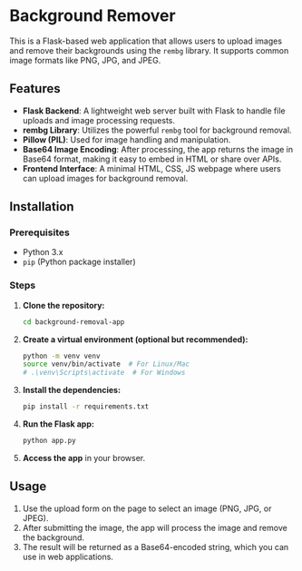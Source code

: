 # Background Remover 

This is a Flask-based web application that allows users to upload images and remove their backgrounds using the `rembg` library. It supports common image formats like PNG, JPG, and JPEG.

## Features
- **Flask Backend**: A lightweight web server built with Flask to handle file uploads and image processing requests.
- **rembg Library**: Utilizes the powerful `rembg` tool for background removal.
- **Pillow (PIL)**: Used for image handling and manipulation.
- **Base64 Image Encoding**: After processing, the app returns the image in Base64 format, making it easy to embed in HTML or share over APIs.
- **Frontend Interface**: A minimal HTML, CSS, JS webpage where users can upload images for background removal.


## Installation

### Prerequisites
- Python 3.x
- `pip` (Python package installer)

### Steps

1. **Clone the repository:**
   ```bash
   cd background-removal-app
   ```

2. **Create a virtual environment (optional but recommended):**
   ```bash
   python -m venv venv
   source venv/bin/activate  # For Linux/Mac
   # .\venv\Scripts\activate  # For Windows
   ```

3. **Install the dependencies:**
   ```bash
   pip install -r requirements.txt
   ```

4. **Run the Flask app:**
   ```bash
   python app.py
   ```

5. **Access the app** in your browser.

## Usage

1. Use the upload form on the page to select an image (PNG, JPG, or JPEG).
2. After submitting the image, the app will process the image and remove the background.
3. The result will be returned as a Base64-encoded string, which you can use in web applications.


